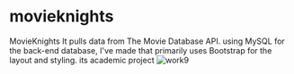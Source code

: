 # movieknights

MovieKnights
It pulls data from The Movie Database API. 
using MySQL for the back-end database, 
I've made that primarily uses Bootstrap for the layout and styling.
its academic project
![work9](https://user-images.githubusercontent.com/58266383/75462169-cfb21900-5951-11ea-8bf9-fdd70966df75.jpg)
